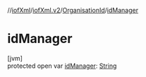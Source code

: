 //[iofXml](../../../index.md)/[iofXml.v2](../index.md)/[OrganisationId](index.md)/[idManager](id-manager.md)

# idManager

[jvm]\
protected open var [idManager](id-manager.md): [String](https://docs.oracle.com/javase/8/docs/api/java/lang/String.html)
